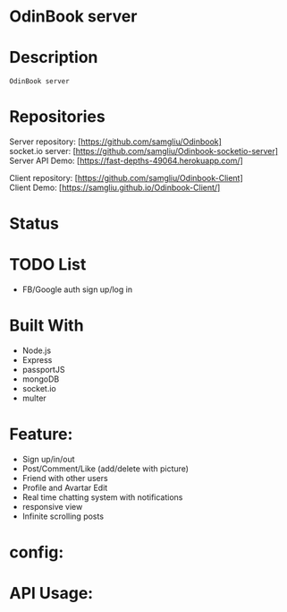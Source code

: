 # OdinBook server

# Description

    OdinBook server

# Repositories

Server repository: [https://github.com/samgliu/Odinbook]  
socket.io server: [https://github.com/samgliu/Odinbook-socketio-server]  
Server API Demo: [https://fast-depths-49064.herokuapp.com/]

Client repository: [https://github.com/samgliu/Odinbook-Client]  
Client Demo: [https://samgliu.github.io/Odinbook-Client/]

# Status

# TODO List

-   FB/Google auth sign up/log in

# Built With

-   Node.js
-   Express
-   passportJS
-   mongoDB
-   socket.io
-   multer

# Feature:

-   Sign up/in/out
-   Post/Comment/Like (add/delete with picture)
-   Friend with other users
-   Profile and Avartar Edit
-   Real time chatting system with notifications
-   responsive view
-   Infinite scrolling posts

# config:

# API Usage:
